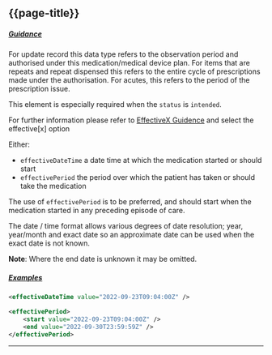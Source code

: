 ## {{page-title}}

<h5><ins>Guidance</ins></h5>

For update record this data type refers to the observation period and authorised under this medication/medical device plan. For items that are repeats and repeat dispensed this refers to the entire cycle of prescriptions made under the authorisation. For acutes, this refers to the period of the prescription issue.

This element is especially required when the `status` is `intended`.

For further information please refer to [EffectiveX Guidence](https://simplifier.net/packages/hl7.fhir.r3.core/3.0.2/files/61840/~overview) and select the effective[x] option

Either:

- `effectiveDateTime` a date time at which the medication started or should start
- `effectivePeriod` the period over which the patient has taken or should take the medication

The use of `effectivePeriod` is to be preferred, and should start when the medication started in any preceding episode of care.

The date / time format allows various degrees of date resolution; year, year/month and exact date so an approximate date can be used when the exact date is not known.

<div class="nhsd-a-box nhsd-a-box--bg-light-blue nhsd-!t-margin-bottom-6 nhsd-t-body">
    <b>Note</b>: Where the end date is unknown it may be omitted.
</div>

<h5><ins>Examples</ins></h5>

```xml
<effectiveDateTime value="2022-09-23T09:04:00Z" />
```

```xml
<effectivePeriod>
    <start value="2022-09-23T09:04:00Z" />
    <end value="2022-09-30T23:59:59Z" />
</effectivePeriod>
```

---